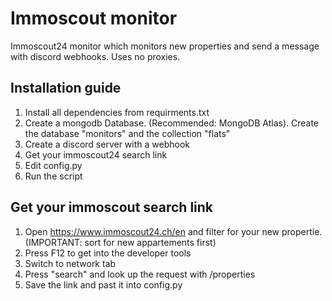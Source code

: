 
# Immoscout monitor

 Immoscout24 monitor which monitors new properties and send a message with discord webhooks. Uses no proxies.

## Installation guide
1. Install all dependencies from requirments.txt
2. Create a mongodb Database. (Recommended: MongoDB Atlas). Create the database "monitors" and the collection "flats"
3. Create a discord server with a webhook
4. Get your immoscout24 search link
5. Edit config.py
6. Run the script


## Get your immoscout search link
1. Open https://www.immoscout24.ch/en and filter for your new propertie. (IMPORTANT: sort for new appartements first)
2. Press F12 to get into the developer tools
3. Switch to network tab
4. Press "search" and look up the request with /properties
5. Save the link and past it into config.py
